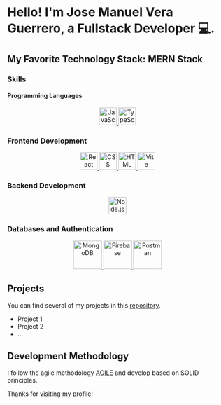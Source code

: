 # Hello! I'm Jose Manuel Vera Guerrero, a Fullstack Developer 💻.

## My Favorite Technology Stack: MERN Stack

### Skills

#### Programming Languages

<p align="center"> 
  <a href="https://developer.mozilla.org/en-US/docs/Web/JavaScript" target="_blank">
    <img src="javascript_icon.png" alt="JavaScript" width="40" height="40"/>
  </a>
  <a href="https://www.typescriptlang.org/" target="_blank">
    <img src="typescript_icon.png" alt="TypeScript" width="40" height="40"/>
  </a>
</p>

### Frontend Development

<p align="center"> 
  <a href="https://reactjs.org/" target="_blank">
    <img src="react_icon.png" alt="React" width="40" height="40"/>
  </a>
  <a href="https://developer.mozilla.org/en-US/docs/Web/CSS" target="_blank">
    <img src="css_icon.png" alt="CSS" width="40" height="40"/>
  </a>
  <a href="https://developer.mozilla.org/en-US/docs/Web/HTML" target="_blank">
    <img src="html_icon.png" alt="HTML" width="40" height="40"/>
  </a>
  <a href="https://vitejs.dev/" target="_blank">
    <img src="vite_icon.png" alt="Vite" width="40" height="40"/>
  </a>
</p>

### Backend Development

<p align="center"> 
  <a href="https://nodejs.org/" target="_blank">
    <img src="nodejs_icon.png" alt="Node.js" width="40" height="40"/>
  </a>
  <!-- Add more backend technology icons based on your preferences -->
</p>

### Databases and Authentication

<p align="center"> 
  <a href="https://www.mongodb.com/" target="_blank">
    <img src="https://devicons.github.io/devicon/devicon.git/icons/mongodb/mongodb-original-wordmark.svg" alt="MongoDB" width="65" height="65"/>
  </a>
  <a href="https://firebase.google.com/" target="_blank">
    <img src="https://www.vectorlogo.zone/logos/firebase/firebase-icon.svg" alt="Firebase" width="65" height="65"/>
  </a>
  <a href="https://postman.com" target="_blank">
    <img src="https://www.vectorlogo.zone/logos/getpostman/getpostman-icon.svg" alt="Postman" width="65" height="65"/>
  </a>
</p>

## Projects

You can find several of my projects in this [repository](repository_link).

- Project 1
- Project 2
- ...

## Development Methodology

I follow the agile methodology [AGILE](agile_methodology_link) and develop based on SOLID principles.

Thanks for visiting my profile!



